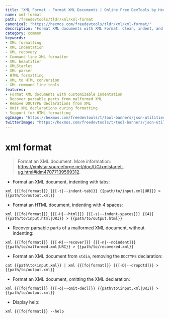 ```yaml
---
title: "XML Format - Format XML Documents | Online Free DevTools by Hexmos"
name: xml-format
path: /freedevtools/tldr/xml/xml-format
canonical: "https://hexmos.com/freedevtools/tldr/xml/xml-format/"
description: "Format XML documents with XML Format. Clean, indent, and recover XML data with ease using this command line tool. Free online tool, no registration required."
category: common
keywords:
- XML formatting
- XML indentation
- XML recovery
- Command line XML formatter
- XML beautifier
- XMLStarlet
- XML parser
- HTML formatting
- XML to HTML conversion
- XML command line tools
features:
- Format XML documents with customizable indentation
- Recover parsable parts from malformed XML
- Remove DOCTYPE declarations from XML
- Omit XML declarations during formatting
- Support for HTML formatting
ogImage: "https://hexmos.com/freedevtools/t/tool-banners/json-utilities-banner.png"
twitterImage: "https://hexmos.com/freedevtools/t/tool-banners/json-utilities-banner.png"
---
```


# xml format

> Format an XML document.
> More information: <https://xmlstar.sourceforge.net/doc/UG/xmlstarlet-ug.html#idm47077139569312>.

- Format an XML document, indenting with tabs:

`xml {{[fo|format]}} {{[-t|--indent-tab]}} {{path/to/input.xml|URI}} > {{path/to/output.xml}}`

- Format an HTML document, indenting with 4 spaces:

`xml {{[fo|format]}} {{[-H|--html]}} {{[-s|--indent-spaces]}} {{4}} {{path/to/input.html|URI}} > {{path/to/output.html}}`

- Recover parsable parts of a malformed XML document, without indenting:

`xml {{[fo|format]}} {{[-R|--recover]}} {{[-n|--noindent]}} {{path/to/malformed.xml|URI}} > {{path/to/recovered.xml}}`

- Format an XML document from `stdin`, removing the `DOCTYPE` declaration:

`cat {{path\to\input.xml}} | xml {{[fo|format]}} {{[-D|--dropdtd]}} > {{path/to/output.xml}}`

- Format an XML document, omitting the XML declaration:

`xml {{[fo|format]}} {{[-o|--omit-decl]}} {{path\to\input.xml|URI}} > {{path/to/output.xml}}`

- Display help:

`xml {{[fo|format]}} --help`
